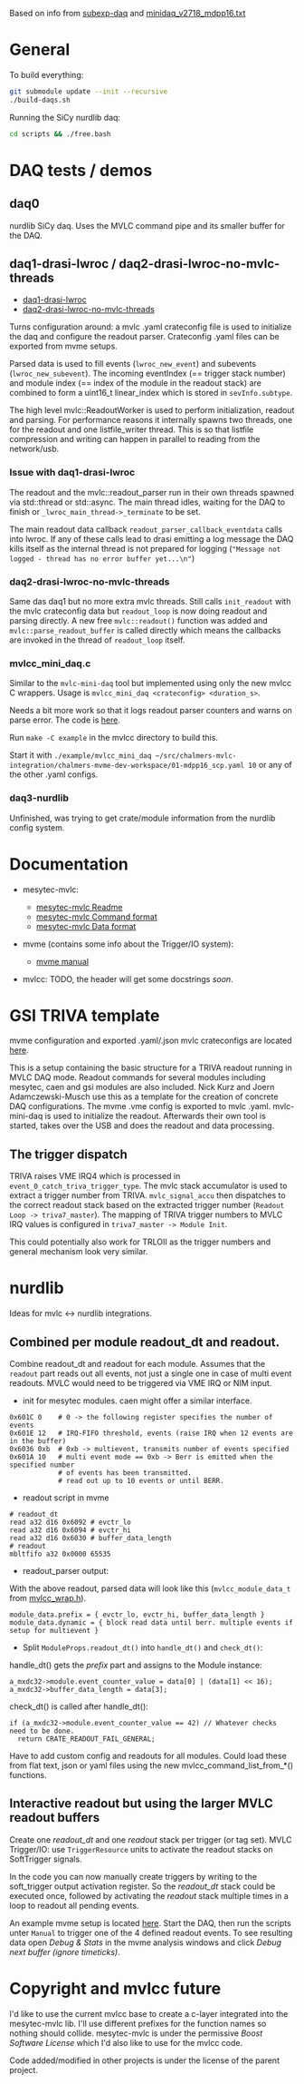 Based on info from [subexp-daq](https://fy.chalmers.se/subatom/subexp-daq/) and
[minidaq_v2718_mdpp16.txt](https://fy.chalmers.se/subatom/subexp-daq/minidaq_v2718_mdpp16.txt)

# General

To build everything:
```bash
git submodule update --init --recursive
./build-daqs.sh
```

Running the SiCy nurdlib daq:
```bash
cd scripts && ./free.bash
```

# DAQ tests / demos

## daq0

nurdlib SiCy daq. Uses the MVLC command pipe and its smaller buffer for the DAQ.

## daq1-drasi-lwroc / daq2-drasi-lwroc-no-mvlc-threads

* [daq1-drasi-lwroc](src/daq1-drasi-lwroc/daq1.cc)
* [daq2-drasi-lwroc-no-mvlc-threads](src/daq2-drasi-lwroc-no-mvlc-threads/daq2.cc)

Turns configuration around: a mvlc .yaml crateconfig file is used to initialize
the daq and configure the readout parser. Crateconfig .yaml files can be exported
from mvme setups.

Parsed data is used to fill events (`lwroc_new_event`) and subevents
(`lwroc_new_subevent`). The incoming eventIndex (== trigger stack number) and
module index (== index of the module in the readout stack) are combined to form
a uint16_t linear_index which is stored in `sevInfo.subtype`.

The high level mvlc::ReadoutWorker is used to perform initialization, readout
and parsing. For performance reasons it internally spawns two threads, one for
the readout and one listfile_writer thread. This is so that listfile compression
and writing can happen in parallel to reading from the network/usb.

### Issue with daq1-drasi-lwroc

The readout and the mvlc::readout_parser run in their own threads spawned via
std::thread or std::async. The main thread idles, waiting for the DAQ to finish
or `_lwroc_main_thread->_terminate` to be set.

The main readout data callback `readout_parser_callback_eventdata` calls into
lwroc. If any of these calls lead to drasi emitting a log message the DAQ kills
itself as the internal thread is not prepared for logging
(`"Message not logged - thread has no error buffer yet...\n"`)

### daq2-drasi-lwroc-no-mvlc-threads

Same das daq1 but no more extra mvlc threads. Still calls `init_readout` with
the mvlc crateconfig data but `readout_loop` is now doing readout and parsing
directly. A new free `mvlc::readout()` function was added and
`mvlc::parse_readout_buffer` is called directly which means the callbacks are
invoked in the thread of `readout_loop` itself.

### mvlcc_mini_daq.c

Similar to the `mvlc-mini-daq` tool but implemented using only the new mvlcc C
wrappers. Usage is `mvlcc_mini_daq <crateconfig> <duration_s>`.

Needs a bit more work so that it logs readout parser counters and warns on parse
error. The code is [here](external/mvlcc/example/mvlcc_mini_daq.c).

Run `make -C example` in the mvlcc directory to build this.

Start it with `./example/mvlcc_mini_daq
~/src/chalmers-mvlc-integration/chalmers-mvme-dev-workspace/01-mdpp16_scp.yaml
10` or any of the other .yaml configs.

### daq3-nurdlib

Unfinished, was trying to get crate/module information from the nurdlib config system.

# Documentation

* mesytec-mvlc:

  * [mesytec-mvlc Readme](external/mesytec-mvlc/README.md)
  * [mesytec-mvlc Command format](external/mesytec-mvlc/doc/command_format.md)
  * [mesytec-mvlc Data format](external/mesytec-mvlc/doc/data_format.md)

* mvme (contains some info about the Trigger/IO system):
  * [mvme manual](https://mesytec.com/downloads/mvme/mvme.pdf)

* mvlcc: TODO, the header will get some docstrings *soon*.

# GSI TRIVA template

mvme configuration and exported .yaml/.json mvlc crateconfigs are located [here](chalmers-mvme-dev-workspace/).

This is a setup containing the basic structure for a TRIVA readout running in
MVLC DAQ mode. Readout commands for several modules including mesytec, caen and
gsi modules are also included. Nick Kurz and Joern Adamczewski-Musch use this as
a template for the creation of concrete DAQ configurations. The mvme .vme config
is exported to mvlc .yaml. mvlc-mini-daq is used to initialize the readout.
Afterwards their own tool is started, takes over the USB and does the readout
and data processing.

## The trigger dispatch

 TRIVA raises VME IRQ4 which is processed in
 `event_0_catch_triva_trigger_type`. The mvlc stack accumulator is used to
 extract a trigger number from TRIVA.  `mvlc_signal_accu` then dispatches to the
 correct readout stack based on the extracted trigger number (``Readout Loop ->
 triva7_master``). The mapping of TRIVA trigger numbers to MVLC IRQ values is
 configured in `triva7_master -> Module Init`.

This could potentially also work for TRLOII as the trigger numbers and general
mechanism look very similar.

# nurdlib

Ideas for mvlc <-> nurdlib integrations.

## Combined per module readout_dt and readout.

Combine readout_dt and readout for each module. Assumes that the `readout`
part reads out all events, not just a single one in case of multi event
readouts. MVLC would need to be triggered via VME IRQ or NIM input.

- init for mesytec modules. caen might offer a similar interface.
```
0x601C 0    # 0 -> the following register specifies the number of events
0x601E 12   # IRQ-FIFO threshold, events (raise IRQ when 12 events are in the buffer)
0x6036 0xb  # 0xb -> multievent, transmits number of events specified
0x601A 10   # multi event mode == 0xb -> Berr is emitted when the specified number
            # of events has been transmitted.
            # read out up to 10 events or until BERR.
```

- readout script in mvme

```
# readout_dt
read a32 d16 0x6092 # evctr_lo
read a32 d16 0x6094 # evctr_hi
read a32 d16 0x6030 # buffer_data_length
# readout
mbltfifo a32 0x0000 65535
```

- readout_parser output:

With the above readout, parsed data will look like this
(``mvlcc_module_data_t`` from
[mvlcc_wrap.h](external/mvlcc/include/mvlcc_wrap.h)).

```
module_data.prefix = { evctr_lo, evctr_hi, buffer_data_length }
module_data.dynamic = { block read data until berr. multiple events if setup for multievent }
```

- Split `ModuleProps.readout_dt()` into `handle_dt()` and `check_dt()`:

handle_dt() gets the *prefix* part and assigns to the Module instance:
```
a_mxdc32->module.event_counter_value = data[0] | (data[1] << 16);
a_mxdc32->buffer_data_length = data[3];
```

check_dt() is called after handle_dt():
```
if (a_mxdc32->module.event_counter_value == 42) // Whatever checks need to be done.
  return CRATE_READOUT_FAIL_GENERAL;
```

Have to add custom config and readouts for all modules. Could load these from
flat text, json or yaml files using the new mvlcc_command_list_from_*()
functions.

## Interactive readout but using the larger MVLC readout buffers

Create one *readout_dt* and one *readout* stack per trigger (or tag set). MVLC
Trigger/IO: use `TriggerResource` units to activate the readout stacks on
SoftTrigger signals.

In the code you can now manually create triggers by writing to the soft_trigger
output activation register. So the *readout_dt* stack could be executed once,
followed by activating the *readout* stack multiple times in a loop to readout
all pending events.

An example mvme setup is located
[here](chalmers-mvme-dev-workspace/soft_triggers.vme). Start the DAQ, then run
the scripts unter `Manual` to trigger one of the 4 defined readout events. To
see resulting data open *Debug & Stats* in the mvme analysis windows and click
*Debug next buffer (ignore timeticks)*.

# Copyright and mvlcc future

I'd like to use the current mvlcc base to create a c-layer integrated into the
mesytec-mvlc lib. I'll use different prefixes for the function names so nothing
should collide. mesytec-mvlc is under the permissive *Boost Software License*
which I'd also like to use for the mvlcc code.

Code added/modified in other projects is under the license of the parent
project.
